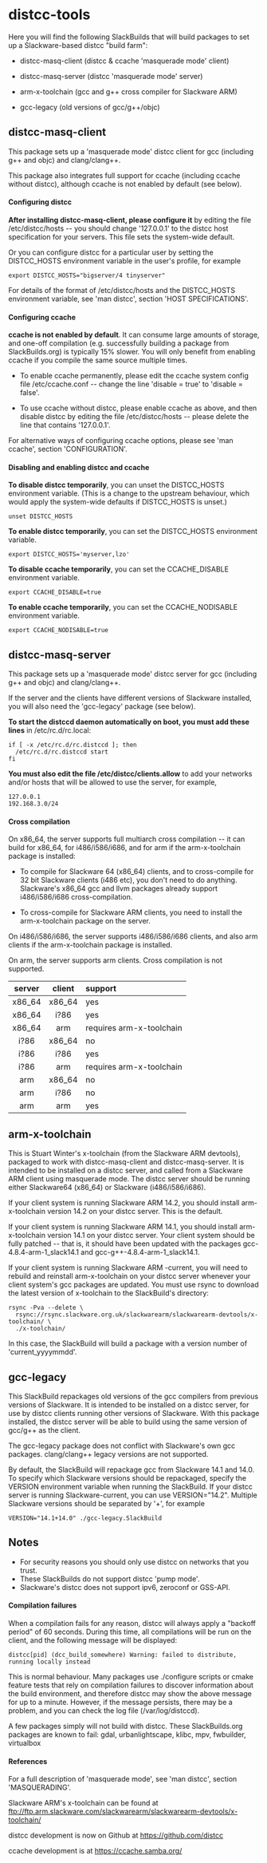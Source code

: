 # distcc-tools

Here you will find the following SlackBuilds that will build packages to set up
a Slackware-based distcc "build farm":

* distcc-masq-client (distcc & ccache 'masquerade mode' client)

* distcc-masq-server (distcc 'masquerade mode' server)

* arm-x-toolchain (gcc and g++ cross compiler for Slackware ARM)

* gcc-legacy (old versions of gcc/g++/objc)


## distcc-masq-client

This package sets up a 'masquerade mode' distcc client for gcc (including g++
and objc) and clang/clang++.

This package also integrates full support for ccache (including ccache
without distcc), although ccache is not enabled by default (see below).

#### Configuring distcc

**After installing distcc-masq-client, please configure it** by editing the file
/etc/distcc/hosts -- you should change '127.0.0.1' to the distcc host
specification for your servers.  This file sets the system-wide default.

Or you can configure distcc for a particular user by setting the DISTCC_HOSTS
environment variable in the user's profile, for example

```
export DISTCC_HOSTS="bigserver/4 tinyserver"
```

For details of the format of /etc/distcc/hosts and the DISTCC_HOSTS
environment variable, see 'man distcc', section 'HOST SPECIFICATIONS'.

#### Configuring ccache

**ccache is not enabled by default**. It can consume large amounts of storage, and
one-off compilation (e.g. successfully building a package from SlackBuilds.org)
is typically 15% slower.  You will only benefit from enabling ccache if you
compile the same source multiple times.

* To enable ccache permanently, please edit the ccache system config file
/etc/ccache.conf -- change the line 'disable = true' to 'disable = false'.

* To use ccache without distcc, please enable ccache as above, and then disable
distcc by editing the file /etc/distcc/hosts -- please delete the line that
contains '127.0.0.1'.

For alternative ways of configuring ccache options, please see 'man ccache',
section 'CONFIGURATION'.

#### Disabling and enabling distcc and ccache

**To disable distcc temporarily**, you can unset the DISTCC_HOSTS environment
variable.  (This is a change to the upstream behaviour, which would apply the
system-wide defaults if DISTCC_HOSTS is unset.)

```
unset DISTCC_HOSTS
```

**To enable distcc temporarily**, you can set the DISTCC_HOSTS environment variable.

```
export DISTCC_HOSTS='myserver,lzo'
```

**To disable ccache temporarily**, you can set the CCACHE_DISABLE environment
variable.

```
export CCACHE_DISABLE=true
```

**To enable ccache temporarily**, you can set the CCACHE_NODISABLE environment
variable.

```
export CCACHE_NODISABLE=true
```


## distcc-masq-server

This package sets up a 'masquerade mode' distcc server for gcc (including g++
and objc) and clang/clang++.

If the server and the clients have different versions of Slackware installed,
you will also need the 'gcc-legacy' package (see below).

**To start the distccd daemon automatically on boot, you must add these lines** in
/etc/rc.d/rc.local:

```
if [ -x /etc/rc.d/rc.distccd ]; then
  /etc/rc.d/rc.distccd start
fi
```

**You must also edit the file /etc/distcc/clients.allow** to add your networks
and/or hosts that will be allowed to use the server, for example,

````
127.0.0.1
192.168.3.0/24
````

#### Cross compilation

On x86_64, the server supports full multiarch cross compilation -- it can
build for x86_64, for i486/i586/i686, and for arm if the arm-x-toolchain package
is installed:

* To compile for Slackware 64 (x86_64) clients, and to cross-compile for 32 bit
Slackware clients (i486 etc), you don't need to do anything.  Slackware's
x86_64 gcc and llvm packages already support i486/i586/i686 cross-compilation.

* To cross-compile for Slackware ARM clients, you need to install the
arm-x-toolchain package on the server.

On i486/i586/i686, the server supports i486/i586/i686 clients, and also arm
clients if the arm-x-toolchain package is installed.

On arm, the server supports arm clients. Cross compilation is not supported.

| server | client | support                  |
|:------:|:------:|:-------------------------|
| x86_64 | x86_64 | yes                      |
| x86_64 | i?86   | yes                      |
| x86_64 | arm    | requires arm-x-toolchain |
| i?86   | x86_64 | no                       |
| i?86   | i?86   | yes                      |
| i?86   | arm    | requires arm-x-toolchain |
| arm    | x86_64 | no                       |
| arm    | i?86   | no                       |
| arm    | arm    | yes                      |


## arm-x-toolchain

This is Stuart Winter's x-toolchain (from the Slackware ARM devtools),
packaged to work with distcc-masq-client and distcc-masq-server.  It is
intended to be installed on a distcc server, and called from a Slackware ARM
client using masquerade mode.  The distcc server should be running either
Slackware64 (x86_64) or Slackware (i486/i586/i686).

If your client system is running Slackware ARM 14.2, you should install
arm-x-toolchain version 14.2 on your distcc server. This is the default.

If your client system is running Slackware ARM 14.1, you should install
arm-x-toolchain version 14.1 on your distcc server. Your client system
should be fully patched -- that is, it should have been updated with the
packages gcc-4.8.4-arm-1_slack14.1 and gcc-g++-4.8.4-arm-1_slack14.1.

If your client system is running Slackware ARM -current, you will need
to rebuild and reinstall arm-x-toolchain on your distcc server whenever
your client system's gcc packages are updated. You must use rsync to
download the latest version of x-toolchain to the SlackBuild's
directory:

```
rsync -Pva --delete \
  rsync://rsync.slackware.org.uk/slackwarearm/slackwarearm-devtools/x-toolchain/ \
  ./x-toolchain/
```

In this case, the SlackBuild will build a package with a version number of
'current_yyyymmdd'.


## gcc-legacy

This SlackBuild repackages old versions of the gcc compilers from previous
versions of Slackware. It is intended to be installed on a distcc server, for
use by distcc clients running other versions of Slackware.  With this package
installed, the distcc server will be able to build using the same version of
gcc/g++ as the client.

The gcc-legacy package does not conflict with Slackware's own gcc packages.
clang/clang++ legacy versions are not supported.

By default, the SlackBuild will repackage gcc from Slackware 14.1 and 14.0.
To specify which Slackware versions should be repackaged, specify the VERSION
environment variable when running the SlackBuild. If your distcc server is
running Slackware-current, you can use VERSION="14.2". Multiple Slackware
versions should be separated by '+', for example

```
VERSION="14.1+14.0" ./gcc-legacy.SlackBuild
```


## Notes

  * For security reasons you should only use distcc on networks that you trust.
  * These SlackBuilds do not support distcc 'pump mode'.
  * Slackware's distcc does not support ipv6, zeroconf or GSS-API.


#### Compilation failures

When a compilation fails for any reason, distcc will always apply a "backoff
period" of 60 seconds.  During this time, all compilations will be run on the
client, and the following message will be displayed:

```
distcc[pid] (dcc_build_somewhere) Warning: failed to distribute, running locally instead
```

This is normal behaviour.  Many packages use ./configure scripts or cmake
feature tests that rely on compilation failures to discover information about
the build environment, and therefore distcc may show the above message for
up to a minute. However, if the message persists, there may be a problem, and
you can check the log file (/var/log/distccd).

A few packages simply will not build with distcc.
These SlackBuilds.org packages are known to fail:
gdal, urbanlightscape, klibc, mpv, fwbuilder, virtualbox


#### References

For a full description of 'masquerade mode', see 'man distcc', section
'MASQUERADING'.

Slackware ARM's x-toolchain can be found at
ftp://ftp.arm.slackware.com/slackwarearm/slackwarearm-devtools/x-toolchain/

distcc development is now on Github at https://github.com/distcc

ccache development is at https://ccache.samba.org/
